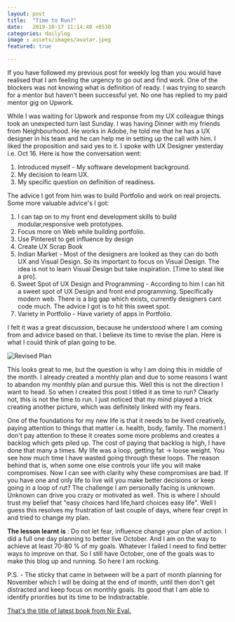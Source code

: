 ```yaml
---
layout: post
title:  "Time to Run?"
date:   2019-10-17 11:14:40 +0530
categories: dailylog
image : assets/images/avatar.jpeg
featured: true

---
```


If you have followed my previous post for weekly log than you would have realised that I am feeling the urgency to go out and find work.  One of the blockers was not knowing what is definition of ready.  I was trying to search for a mentor but haven't been successful yet.  No one has replied to my paid mentor gig on Upwork.  

While I was waiting for Upwork and response from my UX colleague things took an unexpected turn last Sunday.  I was having Dinner with my friends from Neighbourhood.  He works in Adobe, he told me that he has a UX designer in his team and he can help me in setting up the call with him.  I liked the proposition and said yes to it.  I spoke with UX Designer yesterday i.e. Oct 16. Here is how the conversation went:

1. Introduced myself - My software development background.
2. My decision to learn UX.
3. My specific question on definition of readiness.

The advice I got from him was to build Portfolio and work on real projects.  Some more valuable advice's I got:

1. I can tap on to my front end development skills to build modular,responsive web prototypes.
2. Focus more on Web while building portfolio.
3. Use Pinterest to get influence by design 
4. Create UX Scrap Book
5. Indian Market - Most of the designers are looked as they can do both UX and Visual Design. So its important to focus on Visual Design.  The idea is not to learn Visual Design but take inspiration. [Time to steal like a pro].
6. Sweet Spot of UX Design and Programming - According to him I can hit a sweet spot of UX Design and front end programming. Specifically modern web.  There is a big gap which exists, currently designers cant code much.  The advice I got is to hit this sweet spot.
7. Variety in Portfolio - Have variety of apps in Portfolio.

I felt it was a great discussion, because he understood where I am coming from and advice based on that.  I believe its time to revise the plan. Here is what I could think of plan going to be.

![Revised Plan]({{site.baseurl}}/assets/img/plan-17Oct19.jpg)

This looks great to me, but the question is why I am doing this in middle of the month.  I already created a monthly plan and due to some reasons I want to abandon my monthly plan and pursue this.  Well this is not the direction I want to head.  So when I created this post I titled it as time to run?  Clearly not, this is not the time to run.  I just noticed that my mind played a trick creating another picture, which was definitely linked with my fears. 

One of the foundations for my new life is that it needs to be lived creatively, paying attention to things that matter i.e. health, body, family.  The moment I don't pay attention to these it creates some more problems and creates a backlog which gets piled up.  The cost of paying that backlog is high, I have done that many a times.  My life was a loop, getting fat -> loose weight.  You see how much time I have wasted going through these loops.  The reason behind that is, when some one else controls your life you will make compromises.  Now I can see with clarity why these compromises are bad.  If you have one and only life to live will you make better decisions or keep going in a loop of rut?   The challenge I am personally facing is unknown.  Unknown can drive you crazy or motivated  as well.  This is where I should trust my belief that "easy choices hard life,hard choices easy life".  Well I guess this resolves my frustration of last couple of days, where fear crept in and tried to change my plan.

**The lesson learnt is** :  Do not let fear, influence change your plan of action.  I did a full one day planning to better live October.  And I am on the way to achieve at least 70-80 % of my goals. Whatever  I failed I need to find better ways to improve on that.  So I still have October, one of the goals was to make this blog up and running.  So here I am rocking. 

P.S. -  The sticky that came in between will be a part of month planning for November which I will be doing at the end of month, until then don't get distracted and keep focus on monthly goals.  Its good that I am able to identify priorities but its time to be Indistractable.  

[That's the title of latest book from Nir Eyal.](https://www.nirandfar.com/indistractable/)



